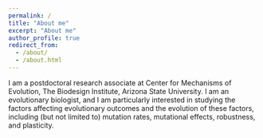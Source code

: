 ```yaml
---
permalink: /
title: "About me"
excerpt: "About me"
author_profile: true
redirect_from: 
  - /about/
  - /about.html
---
```


I am a postdoctoral research associate at Center for Mechanisms of Evolution, The Biodesign Institute, Arizona State University. I am an evolutionary biologist, and I am particularly interested in studying the factors affecting evolutionary outcomes and the evolution of these factors, including (but not limited to) mutation rates, mutational effects, robustness, and plasticity.
